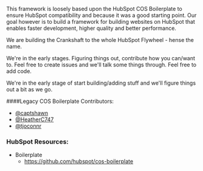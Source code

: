 This framework is loosely based upon the HubSpot COS Boilerplate to ensure HubSpot compatibility and because it was a good starting point. Our goal however is to build a framework for building websites on HubSpot that enables faster development, higher quality and better performance. 

We are building the Crankshaft to the whole HubSpot Flywheel - hense the name.

We're in the early stages. Figuring things out, contribute how you can/want to. Feel free to create issues and we'll talk some things through. Feel free to add code.

We're in the early stage of start building/adding stuff and we'll figure things out a bit as we go.


####Legacy COS Boilerplate Contributors:

* [@captshawn](https://github.com/captshawn)
* [@HeatherC747](https://github.com/HeatherC747)
* [@tjoconnr](https://github.com/tjoconnor)


### HubSpot Resources:

* Boilerplate
    * https://github.com/hubspot/cos-boilerplate
